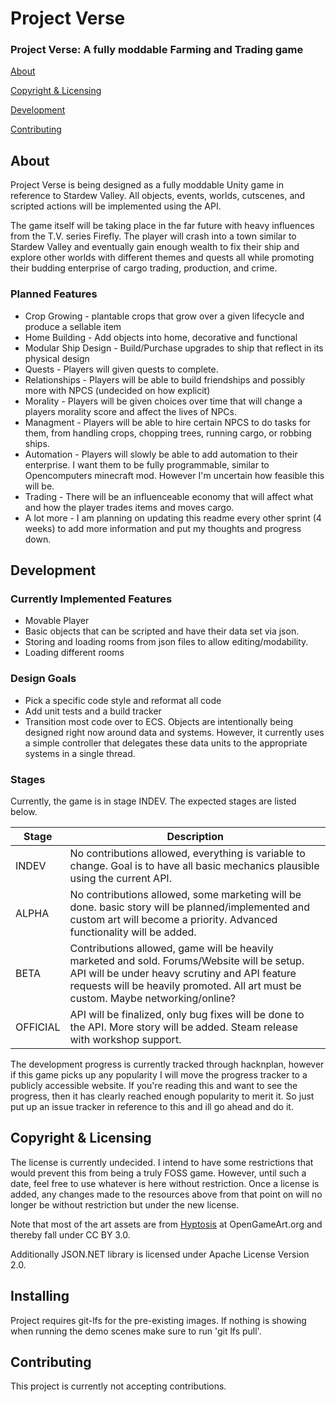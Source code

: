 # Project Verse

### Project Verse: A fully moddable Farming and Trading game

[About](#about)  

[Copyright & Licensing](#copyright--licensing)

[Development](#Development)

[Contributing](#contributing)  

## About

Project Verse is being designed as a fully moddable Unity game in
reference to Stardew Valley. All objects, events, worlds, cutscenes, and
scripted actions will be implemented using the API. 

The game itself will be taking place in the far future with heavy influences from the T.V. series Firefly.
The player will crash into a town similar to Stardew Valley and eventually gain enough wealth to fix their ship
and explore other worlds with different themes and quests all while promoting their budding enterprise of cargo
trading, production, and crime.


### Planned Features
* Crop Growing - plantable crops that grow over a given lifecycle and produce a sellable item
* Home Building - Add objects into home, decorative and functional
* Modular Ship Design - Build/Purchase upgrades to ship that reflect in its physical design
* Quests - Players will given quests to complete.
* Relationships - Players will be able to build friendships and possibly more with NPCS (undecided on how explicit)
* Morality - Players will be given choices over time that will change a players morality score and affect the lives of NPCs.
* Managment - Players will be able to hire certain NPCS to do tasks for them, from handling crops, chopping trees, running cargo, or robbing ships.
* Automation - Players will slowly be able to add automation to their enterprise. I want them to be fully programmable, similar to Opencomputers minecraft mod. However I'm uncertain how feasible this will be.
* Trading - There will be an influenceable economy that will affect what and how the player trades items and moves cargo.
* A lot more - I am planning on updating this readme every other sprint (4 weeks) to add more information and put my thoughts and progress down.



## Development

### Currently Implemented Features
* Movable Player
* Basic objects that can be scripted and have their data set via json.
* Storing and loading rooms from json files to allow editing/modability.
* Loading different rooms


### Design Goals
* Pick a specific code style and reformat all code
* Add unit tests and a build tracker
* Transition most code over to ECS. Objects are intentionally being designed right now around data and systems. However,
it currently uses a simple controller that delegates these data units to the appropriate systems in a single thread.


### Stages

Currently, the game is in stage INDEV. The expected stages are listed below.

Stage    | Description 
-------- | -------------
INDEV    | No contributions allowed, everything is variable to change. Goal is to have all basic mechanics plausible using the current API.
ALPHA    | No contributions allowed, some marketing will be done. basic story will be planned/implemented and custom art will become a priority. Advanced functionality will be added.
BETA     | Contributions allowed, game will be heavily marketed and sold. Forums/Website will be setup. API will be under heavy scrutiny and API feature requests will be heavily promoted. All art must be custom. Maybe networking/online?
OFFICIAL | API will be finalized, only bug fixes will be done to the API. More story will be added. Steam release with workshop support.

The development progress is currently tracked through hacknplan, however if this game picks up any popularity I will move
the progress tracker to a publicly accessible website. If you're reading this and want to see the progress, then it has
clearly reached enough popularity to merit it. So just put up an issue tracker in reference to this and ill go ahead and do it.


## Copyright & Licensing

The license is currently undecided. I intend to have some restrictions that would prevent this from being a truly FOSS game. 
However, until such a date, feel free to use whatever is here without restriction. Once a license is added, any changes made
to the resources above from that point on will no longer be without restriction but under the new license.

Note that most of the art assets are from [Hyptosis](https://opengameart.org/content/lots-of-free-2d-tiles-and-sprites-by-hyptosis) at OpenGameArt.org and thereby fall under CC BY 3.0. 


Additionally JSON.NET library is licensed under Apache License Version 2.0.

## Installing
Project requires git-lfs for the pre-existing images. If nothing is showing when running the demo scenes make sure to run 'git lfs pull'.


## Contributing

This project is currently not accepting contributions.



